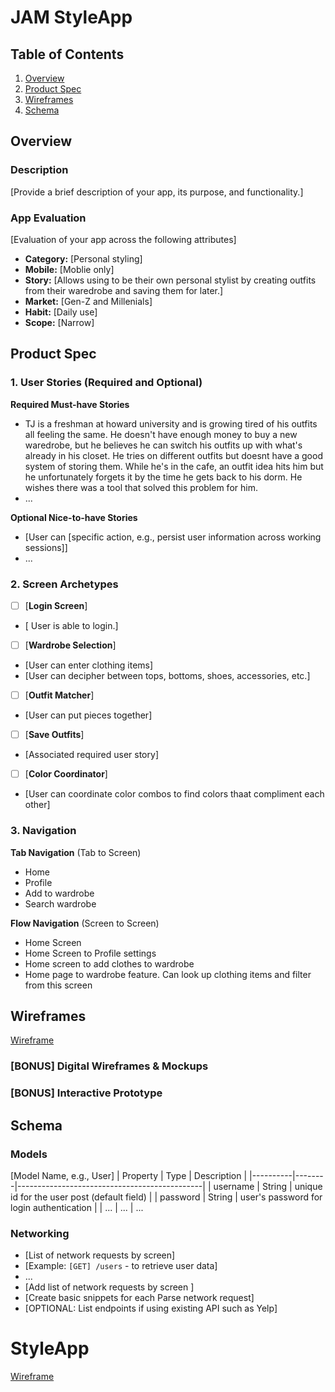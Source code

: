 # JAM StyleApp

## Table of Contents

1. [Overview](#Overview)
2. [Product Spec](#Product-Spec)
3. [Wireframes](#Wireframes)
4. [Schema](#Schema)

## Overview

### Description

[Provide a brief description of your app, its purpose, and functionality.]

### App Evaluation

[Evaluation of your app across the following attributes]
- **Category:** [Personal styling]
- **Mobile:** [Moblie only]
- **Story:**  [Allows using to be their own personal stylist by creating outfits from their waredrobe and saving them for later.]
- **Market:** [Gen-Z and Millenials]
- **Habit:** [Daily use]
- **Scope:** [Narrow]

## Product Spec

### 1. User Stories (Required and Optional)

**Required Must-have Stories**

* TJ is a freshman at howard university and is growing tired of his outfits all feeling the same. He doesn't have enough money to buy a new waredrobe, but he believes he can switch his outfits up with what's already in his closet. He tries on different outfits but doesnt have a good system of storing them. While he's in the cafe, an outfit idea hits him but he unfortunately forgets it by the time he gets back to his dorm. He wishes there was a tool that solved this problem for him. 
* ...

**Optional Nice-to-have Stories**

* [User can [specific action, e.g., persist user information across working sessions]]
* ...

### 2. Screen Archetypes

- [ ] [**Login Screen**]
* [ User is able to login.]
- [ ] [**Wardrobe Selection**]
* [User can enter clothing items]
* [User can decipher between tops, bottoms, shoes, accessories, etc.]
- [ ] [**Outfit Matcher**]
* [User can put pieces together]
- [ ] [**Save Outfits**]
* [Associated required user story]
- [ ] [**Color Coordinator**]
* [User can coordinate color combos to find colors thaat compliment each other]

### 3. Navigation

**Tab Navigation** (Tab to Screen)

 * Home
 * Profile
 * Add to wardrobe
 * Search wardrobe

**Flow Navigation** (Screen to Screen)

 * Home Screen
 * Home Screen to Profile settings
 * Home screen to add clothes to wardrobe 
 * Home page to wardrobe feature. Can look up clothing items and filter from this screen


## Wireframes

<a href="https://imgur.com/a/LHvXmnX">Wireframe</a>

### [BONUS] Digital Wireframes & Mockups

### [BONUS] Interactive Prototype

## Schema 


### Models

[Model Name, e.g., User]
| Property | Type   | Description                                  |
|----------|--------|----------------------------------------------|
| username | String | unique id for the user post (default field)   |
| password | String | user's password for login authentication      |
| ...      | ...    | ...                          


### Networking

- [List of network requests by screen]
- [Example: `[GET] /users` - to retrieve user data]
- ...
- [Add list of network requests by screen ]
- [Create basic snippets for each Parse network request]
- [OPTIONAL: List endpoints if using existing API such as Yelp]

# StyleApp

<a href="https://imgur.com/a/LHvXmnX">Wireframe</a>
